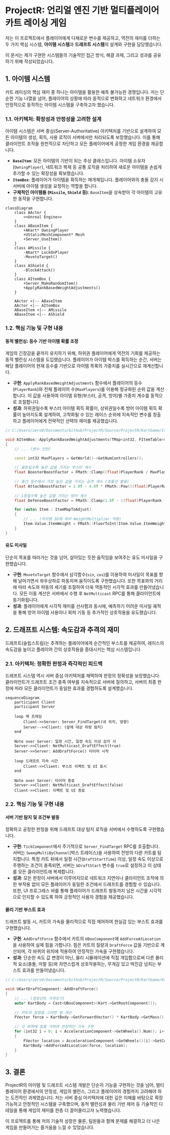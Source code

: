 # ProjectR: 언리얼 엔진 기반 멀티플레이어 카트 레이싱 게임

저는 이 프로젝트에서 플레이어에게 다채로운 변수를 제공하고, 역전의 재미를 더하는 두 가지 핵심 시스템, **아이템 시스템**과 **드래프트 시스템**의 설계와 구현을 담당했습니다.

이 문서는 제가 구현한 시스템들의 기술적인 접근 방식, 해결 과제, 그리고 성과를 공유하기 위해 작성되었습니다.

## 1. 아이템 시스템

카트 레이싱의 핵심 재미 중 하나는 아이템을 활용한 예측 불가능한 경쟁입니다. 저는 단순한 기능 나열을 넘어, 플레이어의 상황에 따라 동적으로 변화하고 네트워크 환경에서 안정적으로 동작하는 아이템 시스템을 구축하고자 했습니다.

### 1.1. 아키텍처: 확장성과 안정성을 고려한 설계

아이템 시스템은 서버 중심(Server-Authoritative) 아키텍처를 기반으로 설계하여 모든 아이템의 생성, 획득, 사용 로직이 서버에서만 처리되도록 보장했습니다. 이를 통해 클라이언트 조작을 원천적으로 차단하고 모든 플레이어에게 공정한 게임 환경을 제공합니다.

- **`BaseItem`**: 모든 아이템의 기반이 되는 추상 클래스입니다. 아이템 소유자(`OwningPlayer`), 네트워크 복제 등 공통 로직을 처리하여 새로운 아이템을 손쉽게 추가할 수 있는 확장성을 확보했습니다.
- **`ItemBox`**: 플레이어가 아이템을 획득하는 매개체입니다. 플레이어와의 충돌 감지 시 서버에 아이템 생성을 요청하는 역할을 합니다.
- **구체적인 아이템들 (`Missile`, `Shield` 등)**: `BaseItem`을 상속받아 각 아이템의 고유한 동작을 구현합니다.

```mermaid
classDiagram
    class AActor {
        <<Unreal Engine>>
    }
    class ABaseItem {
        +AKart* OwningPlayer
        +UStaticMeshComponent* Mesh
        +Server_UseItem()
    }
    class AMissile {
        -AKart* LockOnPlayer
        -MovetoTarget()
    }
    class AShield {
        -BlockAttack()
    }
    class AItemBox {
        +Server_MakeRandomItem()
        +ApplyRankBasedWeightAdjustments()
    }

    AActor <|-- ABaseItem
    AActor <|-- AItemBox
    ABaseItem <|-- AMissile
    ABaseItem <|-- AShield
```
<!-- 제안: 아이템 획득부터 사용까지의 전체 과정을 보여주는 시퀀스 다이어그램 -->

### 1.2. 핵심 기능 및 구현 내용

#### 동적 밸런싱: 등수 기반 아이템 확률 조정

게임의 긴장감을 끝까지 유지하기 위해, 하위권 플레이어에게 역전의 기회를 제공하는 동적 밸런싱 시스템을 도입했습니다. 플레이어가 아이템 박스를 획득하는 순간, 서버는 해당 플레이어의 현재 등수를 기반으로 아이템 목록의 가중치를 실시간으로 재계산합니다.

- **구현**: `ApplyRankBasedWeightAdjustments` 함수에서 플레이어의 등수(`PlayerRank`)와 전체 플레이어 수(`MaxPlayers`)를 이용해 정규화된 순위 값을 계산합니다. 이 값을 사용하여 아이템 유형(부스터, 공격, 방어)별 가중치 계수를 동적으로 조절합니다.
- **성과**: 하위권일수록 부스터 아이템 획득 확률이, 상위권일수록 방어 아이템 획득 확률이 높아지도록 설계하여, 고착화될 수 있는 레이스 순위에 지속적인 변수를 창출하고 플레이어에게 전략적인 선택의 재미를 제공했습니다.

```cpp
// C:/Users/zero9/Documents/Github/ProjectR/Source/ProjectR/KartGame/Items/ItemBox.cpp

void AItemBox::ApplyRankBasedWeightAdjustments(TMap<int32, FItemTable>& ItemMapToAdjust, int32 PlayerRank)
{
    // ... (변수 선언)

	const int32 MaxPlayers = GetWorld()->GetNumControllers();
	
    // 꼴등일수록 높은 값을 가지는 부스터 계수
	float BoosterBoostFactor = FMath::Clamp((float)PlayerRank / MaxPlayers, 0.0f, 1.0f);
	
    // 중간 등수에서 가장 높은 값을 가지는 공격 계수 (포물선 활용)
	float AttackBoostFactor = 1.0f - 4.0f * FMath::Pow(((float)PlayerRank / MaxPlayers) - 0.5f, 2);
	
    // 1등일수록 높은 값을 가지는 방어 계수
	float DefenseBoostFactor = FMath::Clamp(1.0f - ((float)PlayerRank - 1) / (MaxPlayers - 1), 0.f, 1.f);

	for (auto& Item : ItemMapToAdjust)
	{
        // ... (아이템 ID에 따라 WeightMultiplier 적용)
		Item.Value.ItemWeight = FMath::FloorToInt(Item.Value.ItemWeight * WeightMultiplier);
	}
}
```
<!-- 제안: 등수(X축)에 따른 아이템 타입별 획득 확률(Y축) 변화를 보여주는 그래프 -->

#### 유도 미사일

단순히 목표를 따라가는 것을 넘어, 살아있는 듯한 움직임을 보여주는 유도 미사일을 구현했습니다.

- **구현**: `MovetoTarget` 함수에서 삼각함수(`sin`, `cos`)를 이용하여 미사일이 목표를 향해 날아가면서 좌우상하로 파동치며 움직이도록 구현했습니다. 또한 목표와의 거리에 따라 속도와 파동의 세기를 조절하여 더욱 역동적인 시각적 효과를 만들어냈습니다. 모든 이동 계산은 서버에서 수행 후 `NetMulticast` RPC를 통해 클라이언트에 동기화됩니다.
- **성과**: 플레이어에게 시각적 재미를 선사함과 동시에, 예측하기 어려운 미사일 궤적을 통해 방어 아이템 사용이나 회피 기동 등 추가적인 상호작용을 유도했습니다.

<!-- 제안: 실제 미사일이 파동치며 날아가는 플레이 영상 (GIF 또는 짧은 비디오) -->

## 2. 드래프트 시스템: 속도감과 추격의 재미

드래프트(슬립스트림)는 추격하는 플레이어에게 순간적인 부스트를 제공하여, 레이스의 속도감을 높이고 플레이어 간의 상호작용을 증대시키는 핵심 시스템입니다.

### 2.1. 아키텍처: 정확한 판정과 즉각적인 피드백

드래프트 시스템 역시 서버 중심 아키텍처를 채택하여 판정의 정확성을 보장했습니다. 클라이언트가 드래프트 조건 충족 여부를 지속적으로 서버에 질의하고, 서버의 최종 판정에 따라 모든 클라이언트가 동일한 효과를 경험하도록 설계했습니다.

```mermaid
sequenceDiagram
    participant Client
    participant Server

    loop 매 프레임
        Client->>Server: Server_FindTarget(내 위치, 방향)
        Server-->>Client: (앞에 대상 차량 탐지)
    end

    Note over Server: 일정 시간, 일정 속도 이상 감지 시
    Server->>Client: NetMulticast_DraftEffect(true)
    Server->>Server: AddDraftForce() 타이머 시작

    loop 드래프트 지속 시간
        Client->>Client: 부스트 이펙트 및 UI 표시
    end

    Note over Server: 타이머 종료
    Server->>Client: NetMulticast_DraftEffect(false)
    Client->>Client: 이펙트 및 UI 종료
```

### 2.2. 핵심 기능 및 구현 내용

#### 서버 기반 탐지 및 조건부 발동

정확하고 공정한 판정을 위해 드래프트 대상 탐지 로직을 서버에서 수행하도록 구현했습니다.

- **구현**: `TickComponent`에서 주기적으로 `Server_FindTarget` RPC를 호출합니다. 서버는 `SweepMultiByChannel`(박스 트레이스)을 사용하여 전방의 다른 카트를 탐지합니다. 특정 카트 뒤에서 일정 시간(`DraftStartTime`) 이상, 일정 속도 이상으로 주행하는 조건이 충족되면, 서버는 `bDraftStart` 변수를 `true`로 설정하고 이 상태를 모든 클라이언트에 복제합니다.
- **성과**: 모든 판정이 서버에서 이루어지므로 네트워크 지연이나 클라이언트 조작에 의한 부작용 없이 모든 플레이어가 동일한 조건에서 드래프트를 경험할 수 있습니다. 또한, UI 프로그레스 바를 통해 플레이어가 드래프트 발동까지 남은 시간을 시각적으로 인지할 수 있도록 하여 긍정적인 사용자 경험을 제공했습니다.

#### 물리 기반 부스트 효과

드래프트 발동 시, 카트의 가속을 물리적으로 직접 제어하여 현실감 있는 부스트 효과를 구현했습니다.

- **구현**: `AddDraftForce` 함수에서 카트의 `UBoxComponent`에 `AddForceAtLocation`을 사용하여 실제 힘을 가합니다. 힘은 카트의 질량과 `DraftForce` 값을 기반으로 계산되며, 각 바퀴의 위치에 적용하여 안정적인 가속을 구현했습니다.
- **성과**: 단순한 속도 값 변경이 아닌, 물리 시뮬레이션에 직접 개입함으로써 다른 물리적 요소(충돌, 마찰 등)와 자연스럽게 상호작용하는, 무게감 있고 박진감 넘치는 부스트 효과를 만들어냈습니다.

```cpp
// C:/Users/zero9/Documents/Github/ProjectR/Source/ProjectR/KartGame/Kart/Components/KartDraftComponent.cpp

void UKartDraftComponent::AddDraftForce()
{
    // ... (컴포넌트 가져오기)
	auto* KartBody = Cast<UBoxComponent>(Kart->GetRootComponent());
	
    // 카트의 질량을 고려한 힘 계산
	FVector force = KartBody->GetForwardVector() * KartBody->GetMass() * DraftForce;
    
    // 각 바퀴에 힘을 가하여 안정적인 가속 구현
	for (int32 i = 0; i < AccelerationComponent->GetWheels().Num(); i++)
	{
		FVector location = AccelerationComponent->GetWheels()[i]->GetComponentLocation();
		KartBody->AddForceAtLocation(force, location);
	}
}
```
<!-- 제안: 드래프트 UI(게이지)가 차오르고, 부스트가 발동되는 실제 플레이 영상 -->

## 3. 결론

ProjectR의 아이템 및 드래프트 시스템 개발은 단순히 기능을 구현하는 것을 넘어, 멀티플레이어 환경에서의 안정성, 게임의 밸런스, 그리고 플레이어의 경험까지 고려해야 하는 도전적인 과제였습니다. 저는 서버 중심 아키텍처에 대한 깊은 이해를 바탕으로 확장 가능하고 안정적인 시스템을 구축했으며, 동적 밸런싱과 물리 기반 제어 등 기술적인 디테일을 통해 게임의 재미를 한층 더 끌어올리고자 노력했습니다.

이 프로젝트를 통해 저의 기술적 성장은 물론, 팀원들과 함께 문제를 해결하고 더 나은 게임을 만들어가는 즐거움을 느낄 수 있었습니다.
